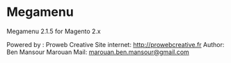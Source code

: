 # Megamenu
Megamenu 2.1.5 for Magento 2.x

Powered by : Proweb Creative
Site internet: http://prowebcreative.fr
Author: Ben Mansour Marouan
Mail: marouan.ben.mansour@gmail.com